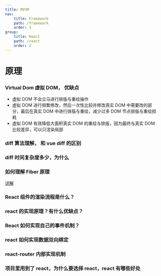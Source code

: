 ```yaml
---
title: MVVM
nav:
    title: Framework
    path: /framework
    order: 3
group:
    title: React
    path: /react
    order: 2
---
```


# 原理

### Virtual Dom 虚拟 DOM， 优缺点

-   虚拟 DOM 不会立马进行排版与重绘操作
-   虚拟 DOM 进行频繁修改，然后一次性比较并修改真实 DOM 中需要改的部分，最后在真实 DOM 中进行排版与重绘，减少过多 DOM 节点排版与重绘损耗
-   虚拟 DOM 有效降低大面积真实 DOM 的重绘与排版，因为最终与真实 DOM 比较差异，可以只渲染局部

### diff 算法理解， 和 vue diff 的区别

### diff 时间复杂度多少，为什么

### 如何理解 Fiber 原理
[详解](https://github.com/lgwebdream/FE-Interview/issues/33)

### React 组件的渲染流程是什么？

### react 的实现原理？有什么优缺点？

### React 如何实现自己的事件机制？

### react 如何实现数据双向绑定

### react-router 内部实现机制

### 项目里用到了 react，为什么要选择 react，react 有哪些好处
